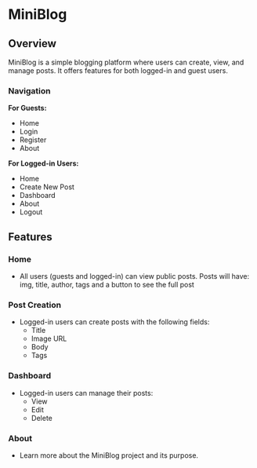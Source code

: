 # MiniBlog

## Overview

MiniBlog is a simple blogging platform where users can create, view, and manage posts. It offers features for both logged-in and guest users.

### Navigation

**For Guests:**

- Home
- Login
- Register
- About

**For Logged-in Users:**

- Home
- Create New Post
- Dashboard
- About
- Logout

## Features

### Home

- All users (guests and logged-in) can view public posts.
  Posts will have: img, title, author, tags and a button to see the full post

### Post Creation

- Logged-in users can create posts with the following fields:
  - Title
  - Image URL
  - Body
  - Tags

### Dashboard

- Logged-in users can manage their posts:
  - View
  - Edit
  - Delete

### About

- Learn more about the MiniBlog project and its purpose.

